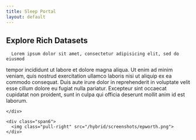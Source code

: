 ```yaml
---
title: Sleep Portal
layout: default
---
```


<div class="well white">

  <div class="row">
    <div class="span6">
      <h2 class="about-title">Explore Rich Datasets</h2>

      Lorem ipsum dolor sit amet, consectetur adipisicing elit, sed do eiusmod
tempor incididunt ut labore et dolore magna aliqua. Ut enim ad minim veniam,
quis nostrud exercitation ullamco laboris nisi ut aliquip ex ea commodo
consequat. Duis aute irure dolor in reprehenderit in voluptate velit esse
cillum dolore eu fugiat nulla pariatur. Excepteur sint occaecat cupidatat non
proident, sunt in culpa qui officia deserunt mollit anim id est laborum.

    </div>

    <div class="span6">
      <img class="pull-right" src="/hybrid/screenshots/epworth.png">
    </div>
  </div>
</div>
